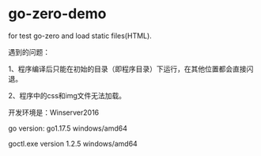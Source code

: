 # go-zero-demo
for test go-zero and load static files(HTML).

遇到的问题：

1、程序编译后只能在初始的目录（即程序目录）下运行，在其他位置都会直接闪退。

2、程序中的css和img文件无法加载。

开发环境是：Winserver2016

go version: go1.17.5 windows/amd64

goctl.exe version 1.2.5 windows/amd64
